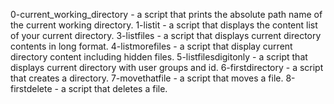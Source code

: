 0-current_working_directory - a script that prints the absolute path name of the current working directory.
1-listit - a script that displays the content list of your current directory.
3-listfiles - a script that displays current directory contents in long format.
4-listmorefiles - a script that display current directory content including hidden files.
5-listfilesdigitonly - a script that displays current directory with user groups and id.
6-firstdirectory - a script that creates a directory.
7-movethatfile - a script that moves a file.
8-firstdelete - a script that deletes a file.
